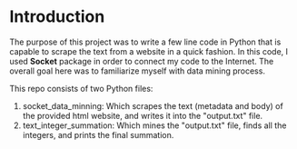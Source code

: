 
# Introduction

The purpose of this project was to write a few line code in Python that is capable to scrape the text from a website in a quick fashion.
In this code, I used **Socket** package in order to connect my code to the Internet.
The overall goal here was to familiarize myself with data mining process.

This repo consists of two Python files:

1.  socket_data_minning: Which scrapes the text (metadata and body) of the provided html website, and writes it into the "output.txt" file.
2.  text_integer_summation: Which mines the "output.txt" file, finds all the integers, and prints the final summation.
